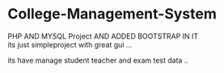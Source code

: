 # College-Management-System
PHP AND MYSQL Project AND ADDED BOOTSTRAP IN IT  
its just simpleproject with great gui ...

its have manage student teacher and exam test data ..
